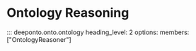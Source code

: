 # Ontology Reasoning

::: deeponto.onto.ontology
    heading_level: 2
    options:
        members: ["OntologyReasoner"]
